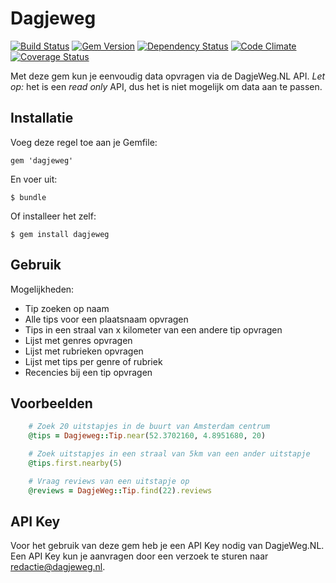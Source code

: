 # Dagjeweg
[![Build Status](https://secure.travis-ci.org/henkm/dagjeweg.png)](http://travis-ci.org/henkm/dagjeweg)
[![Gem Version](https://badge.fury.io/rb/dagjeweg.svg)](http://badge.fury.io/rb/dagjeweg)
[![Dependency Status](https://gemnasium.com/henkm/dagjeweg.svg)](https://gemnasium.com/henkm/dagjeweg)
[![Code Climate](https://codeclimate.com/github/henkm/dagjeweg/badges/gpa.svg)](https://codeclimate.com/github/henkm/dagjeweg)
[![Coverage Status](https://coveralls.io/repos/henkm/dagjeweg/badge.png?branch=master)](https://coveralls.io/r/henkm/dagjeweg)

Met deze gem kun je eenvoudig data opvragen via de DagjeWeg.NL API. *Let op:* het is een _read only_ API, dus het is niet mogelijk om data aan te passen.

## Installatie

Voeg deze regel toe aan je Gemfile:

    gem 'dagjeweg'

En voer uit:

    $ bundle

Of installeer het zelf:

    $ gem install dagjeweg

## Gebruik

Mogelijkheden:
- Tip zoeken op naam
- Alle tips voor een plaatsnaam opvragen
- Tips in een straal van x kilometer van een andere tip opvragen
- Lijst met genres opvragen
- Lijst met rubrieken opvragen
- Lijst met tips per genre of rubriek
- Recencies bij een tip opvragen

## Voorbeelden 

```ruby
	# Zoek 20 uitstapjes in de buurt van Amsterdam centrum
	@tips = Dagjeweg::Tip.near(52.3702160, 4.8951680, 20)

	# Zoek uitstapjes in een straal van 5km van een ander uitstapje
	@tips.first.nearby(5)

	# Vraag reviews van een uitstapje op
	@reviews = DagjeWeg::Tip.find(22).reviews
```

## API Key

Voor het gebruik van deze gem heb je een API Key nodig van DagjeWeg.NL. Een API Key kun je aanvragen door een verzoek te sturen naar redactie@dagjeweg.nl.